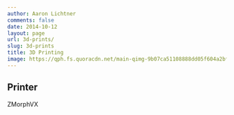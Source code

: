 ```yaml
---
author: Aaron Lichtner
comments: false
date: 2014-10-12 
layout: page
url: 3d-prints/
slug: 3d-prints
title: 3D Printing
image: https://qph.fs.quoracdn.net/main-qimg-9b07ca51108888dd05f604a2bfa282ba-c
---
```


## Printer

ZMorphVX 